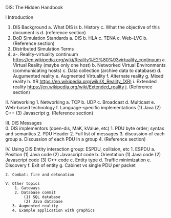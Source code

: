 DIS: The Hidden Handbook

I Introduction

1. DIS Background
	a. What DIS is
	b. History
	c. What the objective of this document is
	d. (reference section)
2. DoD Simulation Standards
   a. DIS
   b. HLA
   c. TENA
   c. Web-LVC
   b. (Reference section)
3. 	Distributed Simulation Terms
4. 
   a-. Reality-virtuality continuum https://en.wikipedia.org/wiki/Reality%E2%80%93virtuality_continuum
	a. Virtual Reality (maybe only one host)
	b. Networked Virtual Environments (communicating hosts)
	c. Data collection (archive data to database)
	d. Augumented reality
	e. Augmented Virtuality
	f. Alternate reality
	g. Mixed reality
	h. XR https://en.wikipedia.org/wiki/X_Reality_(XR)
	i. Extended reality https://en.wikipedia.org/wiki/Extended_reality
	j. (Reference section)
   	 	
 II. Networking
    1. Networking
      a. TCP
      b. UDP
      c. Broadcast
      d. Multicast
      e. Web-based technology
      f. Language-specific implementations
      	 (1) Java
      	 (2) C++
      	 (3) Javascript
      g. (Reference section)
      
 III. DIS Messages	
   0. DIS implementors (open-dis, MaK, kValue, etc)
	1. PDU byte order; syntax and semantics
	2. PDU Header
	2. Full list of messages
	3. discussion of each group
	 a. Discussion of each PDU in a group
	4. (Reference section)

  IV. Using DIS
    Entity interaction group: ESPDU, collision, etc
    1. ESPDU 
    	a. Position
    		(1) Java code
    		(2) Javascript code
    	b. Orientation
    	   (1) Java code
    		(2) Javascript code
    		(3) C++ code
    	c. Entity type
    	d. Traffic minimization
    	e. Discovery
    	f. Exit of entity
    	g. Cabinet vs single PDU per packet
    	
    	
    2. Combat: fire and detonation

    V: Other topics
    	1. Gateways
    	2. Database commit
    		(1) SQL database
    		(2) Java database
       3. Augmented reality
       4. Example application with graphics
	